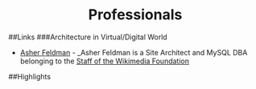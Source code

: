 <!DOCTYPE html PUBLIC "-//W3C//DTD XHTML 1.0 Transitional//EN" "http://www.w3.org/TR/xhtml1/DTD/xhtml1-transitional.dtd"><?xml version="1.0" encoding="utf-8"?><html xmlns="http://www.w3.org/1999/xhtml" xml:lang="en" lang="en">
<head>
  <meta charset='utf-8'>
  <meta name="viewport" content="width=device-width, initial-scale=1.0, maximum-scale=1.0">
  <title>Professionals</title>
  <link id="MainCSS" type="text/css" rel="stylesheet" href="../static/stylesheets/main.css"/><script type="text/javascript" src=""></script>
</head><body>

<div align="center"><h1>Professionals</h1></div>


##Links
###Architecture in Virtual/Digital World
 * [Asher Feldman](http://www.google.com/?q=Asher+Feldman) - _Asher Feldman is a Site Architect and MySQL DBA belonging to the [Staff of the Wikimedia Foundation](http://wikimediafoundation.org/wiki/Staff)

##Highlights




</body></html>